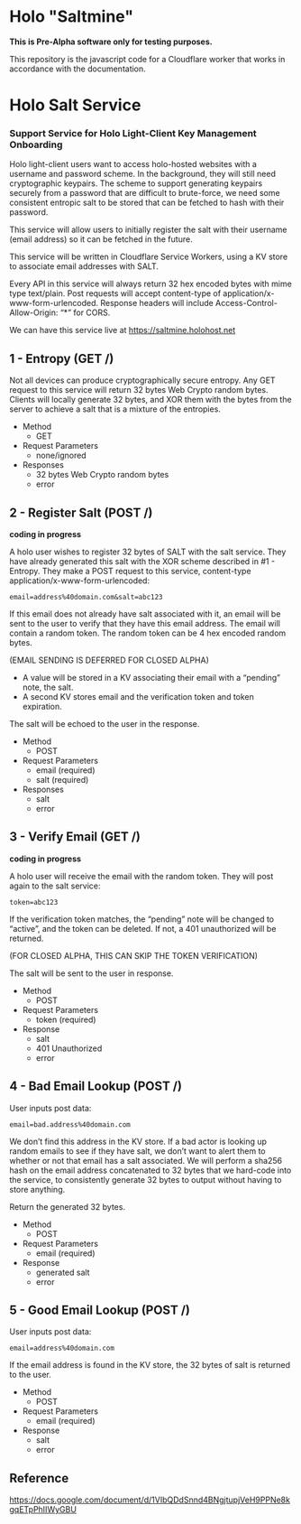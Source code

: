 # Holo "Saltmine"

**This is Pre-Alpha software only for testing purposes.**

This repository is the javascript code for a Cloudflare worker that works in accordance with the documentation.

# Holo Salt Service

### Support Service for Holo Light-Client Key Management Onboarding

Holo light-client users want to access holo-hosted websites with a username and password scheme. In the background, they will still need cryptographic keypairs. The scheme to support generating keypairs securely from a password that are difficult to brute-force, we need some consistent entropic salt to be stored that can be fetched to hash with their password.

This service will allow users to initially register the salt with their username (email address) so it can be fetched in the future.

This service will be written in Cloudflare Service Workers, using a KV store to associate email addresses with SALT.

Every API in this service will always return 32 hex encoded bytes with mime type text/plain. Post requests will accept content-type of application/x-www-form-urlencoded. Response headers will include Access-Control-Allow-Origin: “*” for CORS.

We can have this service live at https://saltmine.holohost.net

## 1 - Entropy (GET /)

Not all devices can produce cryptographically secure entropy. Any GET request to this service will return 32 bytes Web Crypto random bytes. Clients will locally generate 32 bytes, and XOR them with the bytes from the server to achieve a salt that is a mixture of the entropies.

* Method
  * GET
* Request Parameters
  * none/ignored
* Responses
  * 32 bytes Web Crypto random bytes
  * error

## 2 - Register Salt (POST /)

**coding in progress**

A holo user wishes to register 32 bytes of SALT with the salt service. They have already generated this salt with the XOR scheme described in #1  - Entropy. They make a POST request to this service, content-type application/x-www-form-urlencoded:

```email=address%40domain.com&salt=abc123```

If this email does not already have salt associated with it, an email will be sent to the user to verify that they have this email address. The email will contain a random token. The random token can be 4 hex encoded random bytes.

(EMAIL SENDING IS DEFERRED FOR CLOSED ALPHA)

* A value will be stored in a KV associating their email with a “pending” note, the salt.
* A second KV stores email and the verification token and token expiration.
	
The salt will be echoed to the user in the response.

* Method
  * POST
* Request Parameters
  * email (required)
  * salt (required)
* Responses
  * salt
  * error


## 3 - Verify Email (GET /)

**coding in progress**

A holo user will receive the email with the random token. They will post again to the salt service:

```token=abc123```

If the verification token matches, the “pending” note will be changed to “active”, and the token can be deleted. If not, a 401 unauthorized will be returned.

(FOR CLOSED ALPHA, THIS CAN SKIP THE TOKEN VERIFICATION)

The salt will be sent to the user in response.

* Method
  * POST
* Request Parameters
  * token (required)
* Response
  * salt
  * 401 Unauthorized
  * error


## 4 - Bad Email Lookup (POST /)

User inputs post data:

```email=bad.address%40domain.com```

We don’t find this address in the KV store. If a bad actor is looking up random emails to see if they have salt, we don’t want to alert them to whether or not that email has a salt associated. We will perform a sha256 hash on the email address concatenated to 32 bytes that we hard-code into the service, to consistently generate 32 bytes to output without having to store anything.

Return the generated 32 bytes.

* Method
  * POST
* Request Parameters
  * email (required)
* Response
  * generated salt
  * error


## 5 - Good Email Lookup (POST /)

User inputs post data:

```email=address%40domain.com```

If the email address is found in the KV store, the 32 bytes of salt is returned to the user.

* Method
  * POST
* Request Parameters
  * email (required)
* Response
  * salt
  * error

## Reference

https://docs.google.com/document/d/1VIbQDdSnnd4BNgjtupjVeH9PPNe8kgqETpPhIIWyGBU

